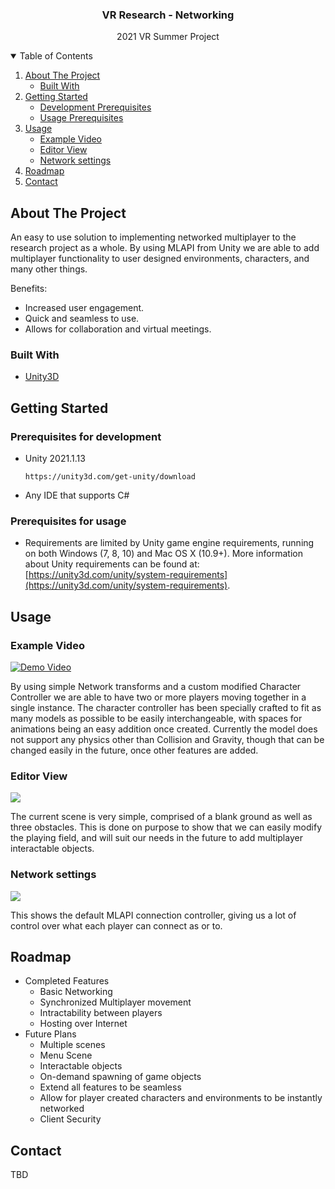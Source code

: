 


  <h3 align="center">VR Research - Networking</h3>

  <p align="center">
    2021 VR Summer Project 
    
<!-- TABLE OF CONTENTS -->
<details open="open">
  <summary>Table of Contents</summary>
  <ol>
    <li>
      <a href="#about-the-project">About The Project</a>
      <ul>
        <li><a href="#built-with">Built With</a></li>
      </ul>
    </li>
    <li>
      <a href="#getting-started">Getting Started</a>
      <ul>
        <li><a href="#Prerequisites for development">Development Prerequisites</a></li>
        <li><a href="#Prerequisites for usage">Usage Prerequisites</a></li>
      </ul>
    </li>
    <li>
	    <a href="#usage">Usage</a>
	 <ul>
        <li><a href="#Example Video">Example Video</a></li>
        <li><a href="#Editor View">Editor View</a></li>
        <li><a href="#Network settings">Network settings</a></li>
      </ul>
    </li>
    <li><a href="#roadmap">Roadmap</a></li>
    <li><a href="#contact">Contact</a></li>
  </ol>
</details>



<!-- ABOUT THE PROJECT -->
## About The Project

An easy to use solution to implementing networked multiplayer to the research project as a whole. By using MLAPI from Unity we are able to add multiplayer functionality to user designed environments, characters, and many other things. 

Benefits:
* Increased user engagement.
* Quick and seamless to use.
* Allows for collaboration and virtual meetings. 


### Built With

* [Unity3D](https://unity.com/)



<!-- GETTING STARTED -->
## Getting Started



### Prerequisites for development

* Unity 2021.1.13
  ```
  https://unity3d.com/get-unity/download
  ```
* Any IDE that supports C#

### Prerequisites for usage
* Requirements are limited by Unity game engine requirements, running on both Windows (7, 8, 10) and Mac OS X (10.9+). More information about Unity requirements can be found at: [https://unity3d.com/unity/system-requirements](https://unity3d.com/unity/system-requirements).

<!-- USAGE EXAMPLES -->
## Usage

### Example Video

[![Demo Video](https://i.imgur.com/9JTDc1t.png)](https://www.youtube.com/watch?v=nxV61dMYrmI)

By using simple Network transforms and a custom modified Character Controller we are able to have two or more players moving together in a single instance. The character controller has been specially crafted to fit as many models as possible to be easily interchangeable, with spaces for animations being an easy addition once created. Currently the model does not support any physics other than Collision and Gravity, though that can be changed easily in the future, once other features are added. 

### Editor View 

![](https://i.imgur.com/QC4UdMO.png?raw=true)

The current scene is very simple, comprised of a blank ground as well as three obstacles. This is done on purpose to show that we can easily modify the playing field, and will suit our needs in the future to add multiplayer interactable objects. 

### Network settings

![](https://i.imgur.com/0dqJdsl.png?raw=true)

This shows the default MLAPI connection controller, giving us a lot of control over what each player can connect as or to. 




<!-- ROADMAP -->
## Roadmap

* Completed Features
	* Basic Networking
	*  Synchronized Multiplayer movement
	* Intractability between players
	* Hosting over Internet 
* Future Plans
	* Multiple scenes
	* Menu Scene
	* Interactable objects
	* On-demand spawning of game objects
	* Extend all features to be seamless
	* Allow for player created characters and environments to be instantly networked
	* Client Security



<!-- CONTACT -->
## Contact

TBD

